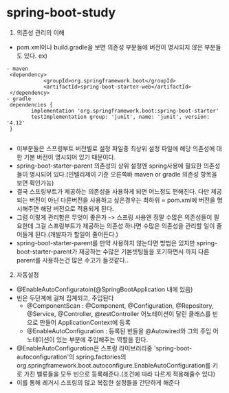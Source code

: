# spring-boot-study
1) 의존성 관리의 이해
  - pom.xml이나 build.gradle을 보면 의존성 부분들에 버전이 명시되지 않은 부분들도 있다. ex) 
```
- maven
 <dependency>
            <groupId>org.springframework.boot</groupId>
            <artifactId>spring-boot-starter-web</artifactId>
 </dependency>
- gradle
 dependencies {
        implementation 'org.springframework.boot:spring-boot-starter'
        testImplementation group: 'junit', name: 'junit', version: '4.12'
 }
       
```
  - 이부분들은 스프링부트 버전별로 설정 파일중 최상위 설정 파일에 해당 의존성에 대한 기본 버전이 명시되어 있기 때문이다.
  - spring-boot-starter-parent 의존성의 상위 설정엔 spring사용에 필요한 의존성들이 명시되어 있다.(인텔리제이 기준 오른쪽바 maven or gradle 의존성 항목을 보면 확인가능)
  - 결국 스프링부트가 제공하는 의존성을 사용하게 되면 어느정도 편해진다. 다만 제공되는 버전이 아닌 다른버전을 사용하고 싶은경우는 최하위 = pom.xml에 버전을 명시해주면 해당 버전으로 적용되게 된다.
  - 그럼 이렇게 관리함은 무엇이 좋은가
     -> 스프링 사용엔 정말 수많은 의존성들이 필요한데 그걸 스프링부트가 제공하는 의존성 하나면 수많은 의존성을 관리할 일이 줄어들게 된다.(개발자가 할일이 줄어든다.)
  - spring-boot-starter-parent를 만약 사용하지 않는다면 방법은 있지만 spring-boot-starter-parent가 제공하는 수많은 기본셋팅들을 포기하면서 까지 다른 parent를 사용하는건 많은 수고가 들것같다.. 

2) 자동설정
  - @EnableAutoConfiguratoin(@SpringBootApplication 내에 있음)
  - 빈은 두단계에 걸쳐 집계되고, 주입된다
    - @ComponentScan : @Component, @Configuration, @Repository, @Service, @Controller, @restController 어노테이션이 달린 클래스를 빈으로 만들어 ApplicationContext에 등록
    - @EnableAutoConfiguration : 등록된 빈들을 @Autowired와 그외 주입 어노테이션이 있는 부분에 주입해주는 역할을 한다.
  - @EnableAutoConfiguration은 스프링 라이브러리중 'spring-boot-autoconfiguration'의 spring.factories의  org.springframework.boot.autoconfigure.EnableAutoConfiguration를 키로 가진 벨류들을 모두 빈으로 등록해준다.(조건에 따라 다르게 적용해줄수 있다)
  - 이를 통해 레거시 스프링의 많고 복잡한 설정들을 간단하게 해준다  
    
